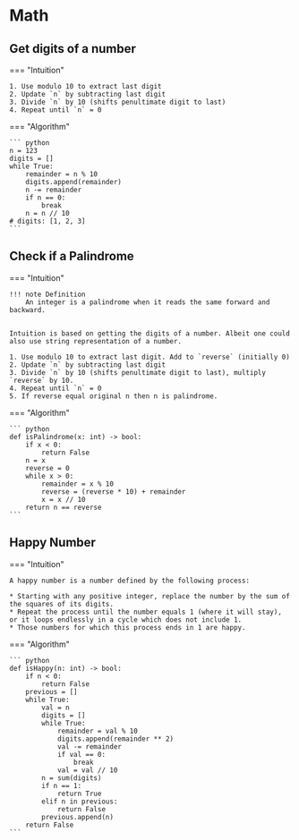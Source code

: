 # Math

## Get digits of a number

=== "Intuition"

    1. Use modulo 10 to extract last digit
    2. Update `n` by subtracting last digit
    3. Divide `n` by 10 (shifts penultimate digit to last)
    4. Repeat until `n` = 0

=== "Algorithm"

    ``` python
    n = 123
    digits = []
    while True:
        remainder = n % 10
        digits.append(remainder)
        n -= remainder
        if n == 0:
            break
        n = n // 10
    # digits: [1, 2, 3]
    ```

## Check if a Palindrome

=== "Intuition"

    !!! note Definition
        An integer is a palindrome when it reads the same forward and backward.
    
    
    Intuition is based on getting the digits of a number. Albeit one could also use string representation of a number.

    1. Use modulo 10 to extract last digit. Add to `reverse` (initially 0)
    2. Update `n` by subtracting last digit
    3. Divide `n` by 10 (shifts penultimate digit to last), multiply `reverse` by 10.
    4. Repeat until `n` = 0
    5. If reverse equal original n then n is palindrome.

=== "Algorithm"

    ``` python
    def isPalindrome(x: int) -> bool:
        if x < 0:
            return False
        n = x
        reverse = 0
        while x > 0:
            remainder = x % 10
            reverse = (reverse * 10) + remainder
            x = x // 10
        return n == reverse
    ```

## Happy Number


=== "Intuition"

    A happy number is a number defined by the following process:

    * Starting with any positive integer, replace the number by the sum of the squares of its digits.
    * Repeat the process until the number equals 1 (where it will stay), or it loops endlessly in a cycle which does not include 1.
    * Those numbers for which this process ends in 1 are happy.

=== "Algorithm"

    ``` python
    def isHappy(n: int) -> bool:
        if n < 0:
            return False
        previous = []
        while True:
            val = n
            digits = []
            while True:
                remainder = val % 10
                digits.append(remainder ** 2)
                val -= remainder
                if val == 0:
                    break
                val = val // 10
            n = sum(digits)
            if n == 1:
                return True
            elif n in previous:
                return False
            previous.append(n)
        return False
    ```
